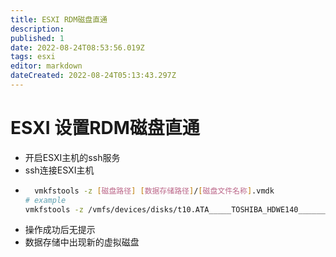 ```yaml
---
title: ESXI RDM磁盘直通
description: 
published: 1
date: 2022-08-24T08:53:56.019Z
tags: esxi
editor: markdown
dateCreated: 2022-08-24T05:13:43.297Z
---
```


# ESXI 设置RDM磁盘直通
* 开启ESXI主机的ssh服务
* ssh连接ESXI主机
* ```bash 
	vmkfstools -z [磁盘路径] [数据存储路径]/[磁盘文件名称].vmdk 
  # example
  vmkfstools -z /vmfs/devices/disks/t10.ATA_____TOSHIBA_HDWE140_________________________________41J8K86KFBRG /vmfs/volumes/6300a399-8e448fa0-c392-b42e999d1004/HDD_4TB_TSB.vmdk
  ```
* 操作成功后无提示
* 数据存储中出现新的虚拟磁盘